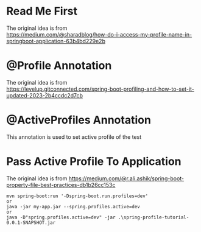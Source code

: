 # Read Me First

The original idea is from  
https://medium.com/@sharadblog/how-do-i-access-my-profile-name-in-springboot-application-63b4bd229e2b

# @Profile Annotation

The original idea is from  
https://levelup.gitconnected.com/spring-boot-profiling-and-how-to-set-it-updated-2023-2b4ccdc2d7cb

# @ActiveProfiles Annotation

This annotation is used to set active profile of the test

# Pass Active Profile To Application

The original idea is from
https://medium.com/@r.ali.ashik/spring-boot-property-file-best-practices-db1b26cc153c

```
mvn spring-boot:run '-Dspring-boot.run.profiles=dev'
or
java -jar my-app.jar --spring.profiles.active=dev
or
java -D"spring.profiles.active=dev" -jar .\spring-profile-tutorial-0.0.1-SNAPSHOT.jar 
```